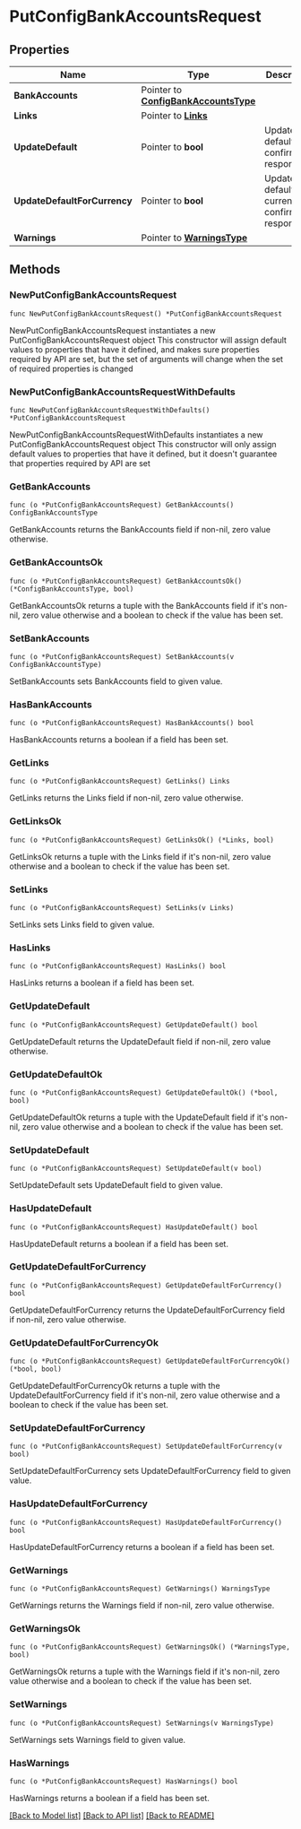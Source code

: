 # PutConfigBankAccountsRequest

## Properties

Name | Type | Description | Notes
------------ | ------------- | ------------- | -------------
**BankAccounts** | Pointer to [**ConfigBankAccountsType**](ConfigBankAccountsType.md) |  | [optional] 
**Links** | Pointer to [**Links**](Links.md) |  | [optional] 
**UpdateDefault** | Pointer to **bool** | Update default confirmation response | [optional] 
**UpdateDefaultForCurrency** | Pointer to **bool** | Update default for currency confirmation response | [optional] 
**Warnings** | Pointer to [**WarningsType**](WarningsType.md) |  | [optional] 

## Methods

### NewPutConfigBankAccountsRequest

`func NewPutConfigBankAccountsRequest() *PutConfigBankAccountsRequest`

NewPutConfigBankAccountsRequest instantiates a new PutConfigBankAccountsRequest object
This constructor will assign default values to properties that have it defined,
and makes sure properties required by API are set, but the set of arguments
will change when the set of required properties is changed

### NewPutConfigBankAccountsRequestWithDefaults

`func NewPutConfigBankAccountsRequestWithDefaults() *PutConfigBankAccountsRequest`

NewPutConfigBankAccountsRequestWithDefaults instantiates a new PutConfigBankAccountsRequest object
This constructor will only assign default values to properties that have it defined,
but it doesn't guarantee that properties required by API are set

### GetBankAccounts

`func (o *PutConfigBankAccountsRequest) GetBankAccounts() ConfigBankAccountsType`

GetBankAccounts returns the BankAccounts field if non-nil, zero value otherwise.

### GetBankAccountsOk

`func (o *PutConfigBankAccountsRequest) GetBankAccountsOk() (*ConfigBankAccountsType, bool)`

GetBankAccountsOk returns a tuple with the BankAccounts field if it's non-nil, zero value otherwise
and a boolean to check if the value has been set.

### SetBankAccounts

`func (o *PutConfigBankAccountsRequest) SetBankAccounts(v ConfigBankAccountsType)`

SetBankAccounts sets BankAccounts field to given value.

### HasBankAccounts

`func (o *PutConfigBankAccountsRequest) HasBankAccounts() bool`

HasBankAccounts returns a boolean if a field has been set.

### GetLinks

`func (o *PutConfigBankAccountsRequest) GetLinks() Links`

GetLinks returns the Links field if non-nil, zero value otherwise.

### GetLinksOk

`func (o *PutConfigBankAccountsRequest) GetLinksOk() (*Links, bool)`

GetLinksOk returns a tuple with the Links field if it's non-nil, zero value otherwise
and a boolean to check if the value has been set.

### SetLinks

`func (o *PutConfigBankAccountsRequest) SetLinks(v Links)`

SetLinks sets Links field to given value.

### HasLinks

`func (o *PutConfigBankAccountsRequest) HasLinks() bool`

HasLinks returns a boolean if a field has been set.

### GetUpdateDefault

`func (o *PutConfigBankAccountsRequest) GetUpdateDefault() bool`

GetUpdateDefault returns the UpdateDefault field if non-nil, zero value otherwise.

### GetUpdateDefaultOk

`func (o *PutConfigBankAccountsRequest) GetUpdateDefaultOk() (*bool, bool)`

GetUpdateDefaultOk returns a tuple with the UpdateDefault field if it's non-nil, zero value otherwise
and a boolean to check if the value has been set.

### SetUpdateDefault

`func (o *PutConfigBankAccountsRequest) SetUpdateDefault(v bool)`

SetUpdateDefault sets UpdateDefault field to given value.

### HasUpdateDefault

`func (o *PutConfigBankAccountsRequest) HasUpdateDefault() bool`

HasUpdateDefault returns a boolean if a field has been set.

### GetUpdateDefaultForCurrency

`func (o *PutConfigBankAccountsRequest) GetUpdateDefaultForCurrency() bool`

GetUpdateDefaultForCurrency returns the UpdateDefaultForCurrency field if non-nil, zero value otherwise.

### GetUpdateDefaultForCurrencyOk

`func (o *PutConfigBankAccountsRequest) GetUpdateDefaultForCurrencyOk() (*bool, bool)`

GetUpdateDefaultForCurrencyOk returns a tuple with the UpdateDefaultForCurrency field if it's non-nil, zero value otherwise
and a boolean to check if the value has been set.

### SetUpdateDefaultForCurrency

`func (o *PutConfigBankAccountsRequest) SetUpdateDefaultForCurrency(v bool)`

SetUpdateDefaultForCurrency sets UpdateDefaultForCurrency field to given value.

### HasUpdateDefaultForCurrency

`func (o *PutConfigBankAccountsRequest) HasUpdateDefaultForCurrency() bool`

HasUpdateDefaultForCurrency returns a boolean if a field has been set.

### GetWarnings

`func (o *PutConfigBankAccountsRequest) GetWarnings() WarningsType`

GetWarnings returns the Warnings field if non-nil, zero value otherwise.

### GetWarningsOk

`func (o *PutConfigBankAccountsRequest) GetWarningsOk() (*WarningsType, bool)`

GetWarningsOk returns a tuple with the Warnings field if it's non-nil, zero value otherwise
and a boolean to check if the value has been set.

### SetWarnings

`func (o *PutConfigBankAccountsRequest) SetWarnings(v WarningsType)`

SetWarnings sets Warnings field to given value.

### HasWarnings

`func (o *PutConfigBankAccountsRequest) HasWarnings() bool`

HasWarnings returns a boolean if a field has been set.


[[Back to Model list]](../README.md#documentation-for-models) [[Back to API list]](../README.md#documentation-for-api-endpoints) [[Back to README]](../README.md)


